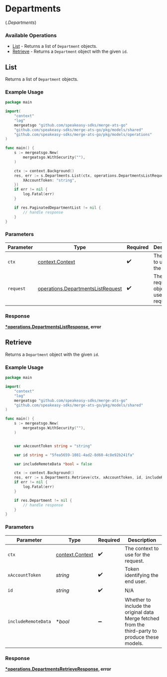 # Departments
(*.Departments*)

### Available Operations

* [List](#list) - Returns a list of `Department` objects.
* [Retrieve](#retrieve) - Returns a `Department` object with the given `id`.

## List

Returns a list of `Department` objects.

### Example Usage

```go
package main

import(
	"context"
	"log"
	mergeatsgo "github.com/speakeasy-sdks/merge-ats-go"
	"github.com/speakeasy-sdks/merge-ats-go/pkg/models/shared"
	"github.com/speakeasy-sdks/merge-ats-go/pkg/models/operations"
)

func main() {
    s := mergeatsgo.New(
        mergeatsgo.WithSecurity(""),
    )

    ctx := context.Background()
    res, err := s.Departments.List(ctx, operations.DepartmentsListRequest{
        XAccountToken: "string",
    })
    if err != nil {
        log.Fatal(err)
    }

    if res.PaginatedDepartmentList != nil {
        // handle response
    }
}
```

### Parameters

| Parameter                                                                              | Type                                                                                   | Required                                                                               | Description                                                                            |
| -------------------------------------------------------------------------------------- | -------------------------------------------------------------------------------------- | -------------------------------------------------------------------------------------- | -------------------------------------------------------------------------------------- |
| `ctx`                                                                                  | [context.Context](https://pkg.go.dev/context#Context)                                  | :heavy_check_mark:                                                                     | The context to use for the request.                                                    |
| `request`                                                                              | [operations.DepartmentsListRequest](../../models/operations/departmentslistrequest.md) | :heavy_check_mark:                                                                     | The request object to use for the request.                                             |


### Response

**[*operations.DepartmentsListResponse](../../models/operations/departmentslistresponse.md), error**


## Retrieve

Returns a `Department` object with the given `id`.

### Example Usage

```go
package main

import(
	"context"
	"log"
	mergeatsgo "github.com/speakeasy-sdks/merge-ats-go"
	"github.com/speakeasy-sdks/merge-ats-go/pkg/models/shared"
)

func main() {
    s := mergeatsgo.New(
        mergeatsgo.WithSecurity(""),
    )


    var xAccountToken string = "string"

    var id string = "5fea5659-1081-4ad2-8d60-4c8e92b241fa"

    var includeRemoteData *bool = false

    ctx := context.Background()
    res, err := s.Departments.Retrieve(ctx, xAccountToken, id, includeRemoteData)
    if err != nil {
        log.Fatal(err)
    }

    if res.Department != nil {
        // handle response
    }
}
```

### Parameters

| Parameter                                                                                        | Type                                                                                             | Required                                                                                         | Description                                                                                      |
| ------------------------------------------------------------------------------------------------ | ------------------------------------------------------------------------------------------------ | ------------------------------------------------------------------------------------------------ | ------------------------------------------------------------------------------------------------ |
| `ctx`                                                                                            | [context.Context](https://pkg.go.dev/context#Context)                                            | :heavy_check_mark:                                                                               | The context to use for the request.                                                              |
| `xAccountToken`                                                                                  | *string*                                                                                         | :heavy_check_mark:                                                                               | Token identifying the end user.                                                                  |
| `id`                                                                                             | *string*                                                                                         | :heavy_check_mark:                                                                               | N/A                                                                                              |
| `includeRemoteData`                                                                              | **bool*                                                                                          | :heavy_minus_sign:                                                                               | Whether to include the original data Merge fetched from the third-party to produce these models. |


### Response

**[*operations.DepartmentsRetrieveResponse](../../models/operations/departmentsretrieveresponse.md), error**

